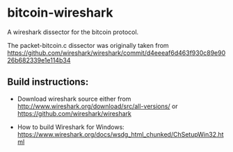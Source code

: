 # bitcoin-wireshark

A wireshark dissector for the bitcoin protocol.

The packet-bitcoin.c dissector was originally taken from https://github.com/wireshark/wireshark/commit/d4eeeaf6d463f930c89e9026b682339e1e114b34

## Build instructions:

- Download wireshark source either from http://www.wireshark.org/download/src/all-versions/ or https://github.com/wireshark/wireshark

- How to build Wireshark for Windows: https://www.wireshark.org/docs/wsdg_html_chunked/ChSetupWin32.html

